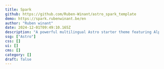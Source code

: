 ```yaml
---
title: Spark
github: https://github.com/Ruben-Winant/astro_spark_template
demo: https://spark.rubenwinant.be/en
author: "Ruben winant"
date: 2024-12-01T09:49:10.165Z
description: "A powerful multilingual Astro starter theme featuring Alpine.js, MDX, sitemap generation, and Tailwind for rapid, responsive, and dynamic web development."
ssg: ["Astro"]
css: []
ui: []
cms: []
category: []
draft: false
---
```

